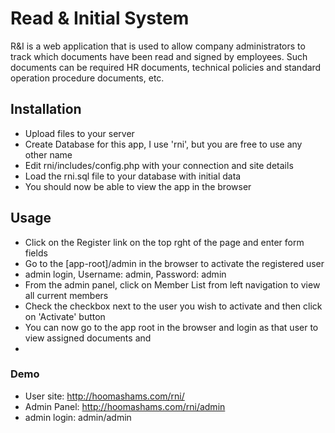 # Read & Initial System

R&I is a web application that is used to allow company administrators to track which documents have been read and signed by employees. Such documents can be required HR documents, technical policies and standard operation procedure documents, etc.

## Installation
- Upload files to your server
- Create Database for this app, I use 'rni', but you are free to use any other name
- Edit rni/includes/config.php with your connection and site details
- Load the rni.sql file to your database with initial data
- You should now be able to view the app in the browser


## Usage
- Click on the Register link on the top rght of the page and enter form fields
- Go to the [app-root]/admin in the browser to activate the registered user
- admin login, Username: admin, Password: admin
- From the admin panel, click on Member List from left navigation to view all current members
- Check the checkbox next to the user you wish to activate and then click on 'Activate' button
- You can now go to the app root in the browser and login as that user to view assigned documents and 
- 

### Demo
- User site: http://hoomashams.com/rni/
- Admin Panel: http://hoomashams.com/rni/admin 
- admin login: admin/admin
